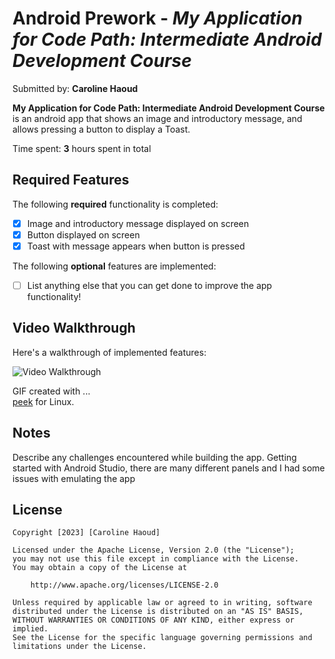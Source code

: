 # Android Prework - *My Application for Code Path: Intermediate Android Development Course*

Submitted by: **Caroline Haoud**

**My Application for Code Path: Intermediate Android Development Course** is an android app that shows an image and introductory message, and allows pressing a button to display a Toast. 

Time spent: **3** hours spent in total

## Required Features

The following **required** functionality is completed:

* [x] Image and introductory message displayed on screen
* [x] Button displayed on screen
* [x] Toast with message appears when button is pressed 

The following **optional** features are implemented:

* [ ] List anything else that you can get done to improve the app functionality!

## Video Walkthrough

Here's a walkthrough of implemented features:

<img src='https://imgur.com/a/8uQ6GJD' title='Video Walkthrough' width='' alt='Video Walkthrough' />

GIF created with ...  
[peek](https://github.com/phw/peek) for Linux.

## Notes

Describe any challenges encountered while building the app.
Getting started with Android Studio, there are many different panels and I had some issues with emulating the app

## License

    Copyright [2023] [Caroline Haoud]

    Licensed under the Apache License, Version 2.0 (the "License");
    you may not use this file except in compliance with the License.
    You may obtain a copy of the License at

        http://www.apache.org/licenses/LICENSE-2.0

    Unless required by applicable law or agreed to in writing, software
    distributed under the License is distributed on an "AS IS" BASIS,
    WITHOUT WARRANTIES OR CONDITIONS OF ANY KIND, either express or implied.
    See the License for the specific language governing permissions and
    limitations under the License.
